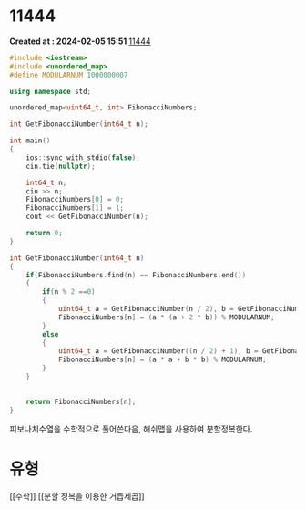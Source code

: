 # 11444 
**Created at : 2024-02-05 15:51**
[11444](https://www.acmicpc.net/problem/11444)

```cpp
#include <iostream>
#include <unordered_map>
#define MODULARNUM 1000000007

using namespace std;

unordered_map<uint64_t, int> FibonacciNumbers;

int GetFibonacciNumber(int64_t n);

int main()
{
    ios::sync_with_stdio(false);
    cin.tie(nullptr);

    int64_t n;
    cin >> n;
    FibonacciNumbers[0] = 0;
    FibonacciNumbers[1] = 1;
    cout << GetFibonacciNumber(n);

    return 0;
}

int GetFibonacciNumber(int64_t n)
{
    if(FibonacciNumbers.find(n) == FibonacciNumbers.end())
    {
        if(n % 2 ==0)
        {
            uint64_t a = GetFibonacciNumber(n / 2), b = GetFibonacciNumber((n / 2) - 1);
            FibonacciNumbers[n] = (a * (a + 2 * b)) % MODULARNUM;
        }
        else
        {
            uint64_t a = GetFibonacciNumber((n / 2) + 1), b = GetFibonacciNumber(n / 2);
            FibonacciNumbers[n] = (a * a + b * b) % MODULARNUM;
        }
    }

    
    return FibonacciNumbers[n];
}

```

피보나치수열을 수학적으로 풀어쓴다음, 해쉬맵을 사용하여 분할정복한다.

# 유형
[[수학]]
[[분할 정복을 이용한 거듭제곱]]